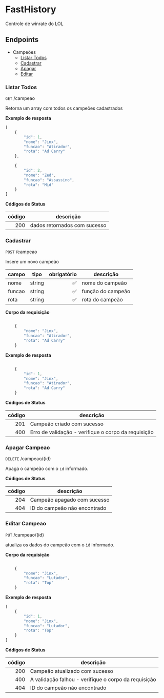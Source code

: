 # FastHistory
Controle de winrate do LOL

## Endpoints
- Campeöes 
    - [Listar Todos](#listar-todos)
    - [Cadastrar](#cadastrar)
    - [Apagar](#apagar-campeao)
    - [Editar](#editar-campeao)

### Listar Todos
`GET` /campeao

Retorna um array com todos os campeões cadastrados

**Exemplo de resposta**
```js
[   
    {
        "id": 1,
        "nome": "Jinx",
        "funcao": "Atirador",
        "rota": "Ad Carry"                
    },
        
    {
        "id": 2,
        "nome": "Zed",
        "funcao": "Assassino",
        "rota": "Mid"                
    }
]
```

**Códigos de Status**

| código | descrição |
|--------:|-----------|
| 200    | dados retornados com sucesso |


### Cadastrar

`POST` /campeao

Insere um novo campeão

|campo|tipo|obrigatório|descrição
|-----|----|-----------:|---------
|nome |string|✅| nome do campeão
|funcao|string|✅|função do campeão
|rota|string|✅|rota do campeão

**Corpo da requisição**

```js

    {
        "nome": "Jinx",
        "funcao": "Atirador",
        "rota": "Ad Carry"
    }

```

**Exemplo de resposta**

```js

    {
        "id": 1,
        "nome": "Jinx",
        "funcao": "Atirador",
        "rota": "Ad Carry"
    }

```

**Códigos de Status**

| código | descrição |
|--------:|-----------|
| 201    | Campeão criado com sucesso |
| 400    | Erro de validação - verifique o corpo da requisição |


### Apagar Campeao

`DELETE` /campeao/{id}

Apaga o campeão com o `id` informado.

**Códigos de Status**

| código | descrição |
|--------:|-----------|
| 204    | Campeão apagado com sucesso |
| 404    |  ID do campeão não encontrado |


### Editar Campeao

`PUT` /campeao/{id}

atualiza os dados do campeão com o `id` informado.

**Corpo da requisição**

```js

    {
        "nome": "Jinx",
        "funcao": "Lutador",
        "rota": "Top"        
    }

```

**Exemplo de resposta**
```js
[   
    {
        "id": 1,
        "nome": "Jinx",
        "funcao": "Lutador",
        "rota": "Top"
    }
]
```

**Códigos de Status**

| código | descrição |
|--------:|-----------|
| 200    | Campeão atualizado com sucesso |
| 400    |  A validação falhou - verifique o corpo da requisição |
| 404    |  ID do campeão não encontrado |